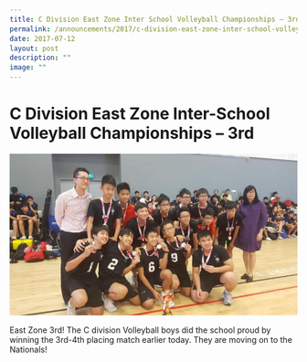```yaml
---
title: C Division East Zone Inter School Volleyball Championships – 3rd
permalink: /announcements/2017/c-division-east-zone-inter-school-volleyball-championships-3rd/
date: 2017-07-12
layout: post
description: ""
image: ""
---
```

# **C Division East Zone Inter-School Volleyball Championships – 3rd**

![](/images/Volleyball1.jpg)

East Zone 3rd! The C division Volleyball boys did the school proud by winning the 3rd-4th placing match earlier today. They are moving on to the Nationals!